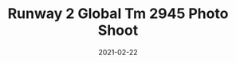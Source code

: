 ---
tags: 
  - "To Market"
  - "Rubber Flooring"
  - "Runway2"
title: "Runway 2 Global Tm 2945 Photo Shoot"
designer: "To Market"
image_primary: "img/2945.jpg"
href: "https://www.tomkt.com/runway-2-swatches"
description: "ROLL%20SIZE%3A%204%27%20x%2025%27%A0%20or%204%27%20x%2050%27"
category: "rubber-flooring-runway2"
subtitle: ""
manufacturer: "ToMarket"
slug: "/manufacturers/tomarket/rubber-flooring-runway-2/to-market-runway-2-global-tm-2945-photo-shoot"
date: "2021-02-22"
---